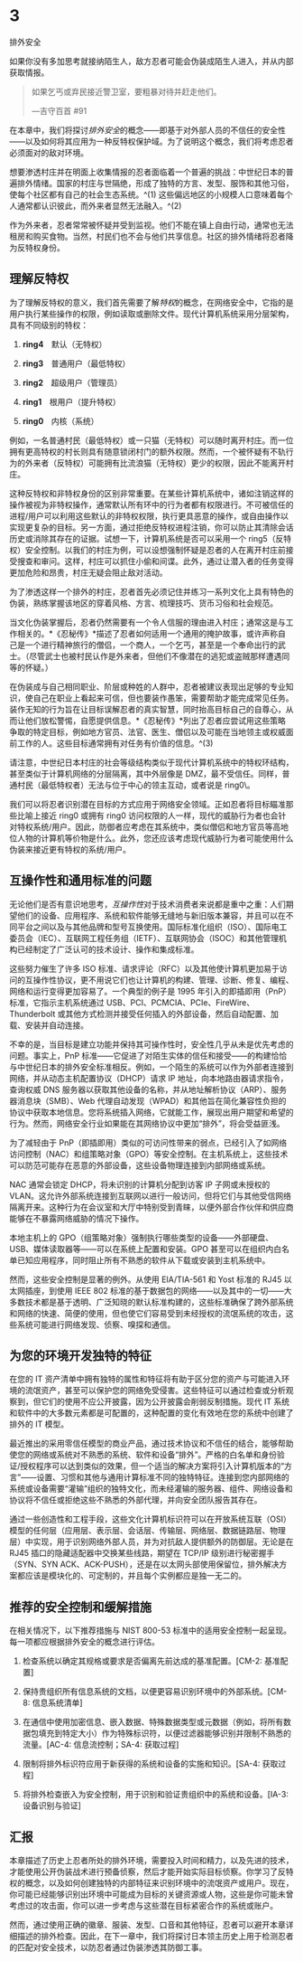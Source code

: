 # 3

排外安全

如果你没有多加思考就接纳陌生人，敌方忍者可能会伪装成陌生人进入，并从内部获取情报。

> 如果乞丐或弃民接近警卫室，要粗暴对待并赶走他们。
> 
> —吉守百首 #91

在本章中，我们将探讨*排外安全*的概念——即基于对外部人员的不信任的安全性——以及如何将其应用为一种反特权保护域。为了说明这个概念，我们将考虑忍者必须面对的敌对环境。

想要渗透村庄并在明面上收集情报的忍者面临着一个普遍的挑战：中世纪日本的普遍排外情绪。国家的村庄与世隔绝，形成了独特的方言、发型、服饰和其他习俗，使每个社区都有自己的社会生态系统。^(1) 这些偏远地区的小规模人口意味着每个人通常都认识彼此，而外来者显然无法融入。^(2)

作为外来者，忍者常常被怀疑并受到监视。他们不能在镇上自由行动，通常也无法租房和购买食物。当然，村民们也不会与他们共享信息。社区的排外情绪将忍者降为反特权身份。

## 理解反特权

为了理解反特权的意义，我们首先需要了解*特权*的概念，在网络安全中，它指的是用户执行某些操作的权限，例如读取或删除文件。现代计算机系统采用分层架构，具有不同级别的特权：

1.  **ring4** 默认（无特权）

1.  **ring3** 普通用户（最低特权）

1.  **ring2** 超级用户（管理员）

1.  **ring1** 根用户（提升特权）

1.  **ring0** 内核（系统）

例如，一名普通村民（最低特权）或一只猫（无特权）可以随时离开村庄。而一位拥有更高特权的村长则具有随意锁闭村门的额外权限。然而，一个被怀疑有不轨行为的外来者（反特权）可能拥有比流浪猫（无特权）更少的权限，因此不能离开村庄。

这种反特权和非特权身份的区别非常重要。在某些计算机系统中，诸如注销这样的操作被视为非特权操作，通常默认所有环中的行为者都有权限进行。不可被信任的进程/用户可以利用这些默认的非特权权限，执行更具恶意的操作，或自由操作以实现更复杂的目标。另一方面，通过拒绝反特权进程注销，你可以防止其清除会话历史或消除其存在的证据。试想一下，计算机系统是否可以采用一个 ring5（反特权）安全控制。以我们的村庄为例，可以设想强制怀疑是忍者的人在离开村庄前接受搜查和审问。这样，村庄可以抓住小偷和间谍。此外，通过让潜入者的任务变得更加危险和昂贵，村庄无疑会阻止敌对活动。

为了渗透这样一个排外的村庄，忍者首先必须记住并练习一系列文化上具有特色的伪装，熟练掌握该地区的穿着风格、方言、梳理技巧、货币习俗和社会规范。

当文化伪装掌握后，忍者仍然需要有一个令人信服的理由进入村庄；通常这是与工作相关的。*《忍秘传》*描述了忍者如何适用一个通用的掩护故事，或许声称自己是一个进行精神旅行的僧侣，一个商人，一个乞丐，甚至是一个奉命出行的武士。（尽管武士也被村民认作是外来者，但他们不像潜在的逃犯或盗贼那样遭遇同等的怀疑。）

在伪装成与自己相同职业、阶层或种姓的人群中，忍者被建议表现出足够的专业知识，使自己在职业上看起来可信，但也要装作愚笨，需要帮助才能完成常见任务。装作无知的行为旨在让目标误解忍者的真实智慧，同时抬高目标自己的自尊心，从而让他们放松警惕，自愿提供信息。*《忍秘传》*列出了忍者应尝试用这些策略争取的特定目标，例如地方官员、法官、医生、僧侣以及可能在当地领主或权威面前工作的人。这些目标通常拥有对任务有价值的信息。^(3)

请注意，中世纪日本村庄的社会等级结构类似于现代计算机系统中的特权环结构，甚至类似于计算机网络的分层隔离，其中外层像是 DMZ，最不受信任。同样，普通村民（最低特权者）无法与位于中心的领主互动，或者说是 ring0\。

我们可以将忍者识别潜在目标的方式应用于网络安全领域。正如忍者将目标瞄准那些比喻上接近 ring0 或拥有 ring0 访问权限的人一样，现代的威胁行为者也会针对特权系统/用户。因此，防御者应考虑在其系统中，类似僧侣和地方官员等高地位人物的计算机等价物是什么。此外，您还应该考虑现代威胁行为者可能使用什么伪装来接近更有特权的系统/用户。

## 互操作性和通用标准的问题

无论他们是否有意识地思考，*互操作性*对于技术消费者来说都是重中之重：人们期望他们的设备、应用程序、系统和软件能够无缝地与新旧版本兼容，并且可以在不同平台之间以及与其他品牌和型号互换使用。国际标准化组织（ISO）、国际电工委员会（IEC）、互联网工程任务组（IETF）、互联网协会（ISOC）和其他管理机构已经制定了广泛认可的技术设计、操作和集成标准。

这些努力催生了许多 ISO 标准、请求评论（RFC）以及其他使计算机更加易于访问的互操作性协议，更不用说它们也让计算机的构建、管理、诊断、修复、编程、网络和运行变得更加容易了。一个典型的例子是 1995 年引入的即插即用（PnP）标准，它指示主机系统通过 USB、PCI、PCMCIA、PCIe、FireWire、Thunderbolt 或其他方式检测并接受任何插入的外部设备，然后自动配置、加载、安装并自动连接。

不幸的是，当目标是建立功能并保持其可操作性时，安全性几乎从未是优先考虑的问题。事实上，PnP 标准——它促进了对陌生实体的信任和接受——的构建恰恰与中世纪日本的排外安全标准相反。例如，一个陌生的系统可以作为外部者连接到网络，并从动态主机配置协议（DHCP）请求 IP 地址，向本地路由器请求指令，查询权威 DNS 服务器以获取其他设备的名称，并从地址解析协议（ARP）、服务器消息块（SMB）、Web 代理自动发现（WPAD）和其他旨在简化兼容性负担的协议中获取本地信息。您将系统插入网络，它就能工作，展现出用户期望和希望的行为。然而，网络安全行业如果能在其网络协议中更加“排外”，将会受益匪浅。

为了减轻由于 PnP（即插即用）类似的可访问性带来的弱点，已经引入了如网络访问控制（NAC）和组策略对象（GPO）等安全控制。在主机系统上，这些技术可以防范可能存在恶意的外部设备，这些设备物理连接到内部网络或系统。

NAC 通常会锁定 DHCP，将未识别的计算机分配到访客 IP 子网或未授权的 VLAN。这允许外部系统连接到互联网以进行一般访问，但将它们与其他受信网络隔离开来。这种行为在会议室和大厅中特别受到青睐，以便外部合作伙伴和供应商能够在不暴露网络威胁的情况下操作。

本地主机上的 GPO（组策略对象）强制执行哪些类型的设备——外部硬盘、USB、媒体读取器等——可以在系统上配置和安装。GPO 甚至可以在组织内白名单已知应用程序，同时阻止所有不熟悉的软件从下载或安装到主机系统中。

然而，这些安全控制是显著的例外。从使用 EIA/TIA-561 和 Yost 标准的 RJ45 以太网插座，到使用 IEEE 802 标准的基于数据包的网络——以及其中的一切——大多数技术都是基于透明、广泛知晓的默认标准构建的，这些标准确保了跨外部系统和网络的快速、简便的使用，但也使它们容易受到未经授权的流氓系统的攻击，这些系统可能进行网络发现、侦察、嗅探和通信。

## 为您的环境开发独特的特征

在您的 IT 资产清单中拥有独特的属性和特征将有助于区分您的资产与可能进入环境的流氓资产，甚至可以保护您的网络免受侵害。这些特征可以通过检查或分析观察到，但它们的使用不应公开披露，因为公开披露会削弱反制措施。现代 IT 系统和软件中的大多数元素都是可配置的，这种配置的变化有效地在您的系统中创建了排外的 IT 模型。

最近推出的采用零信任模型的商业产品，通过技术协议和不信任的结合，能够帮助使您的网络或系统对不熟悉的系统、软件和设备“排外”。严格的白名单和身份验证/授权程序可以达到类似的效果，但一个适当的解决方案将引入计算机版本的“方言”——设置、习惯和其他与通用计算标准不同的独特特征。连接到您内部网络的系统或设备需要“灌输”组织的独特文化，而未经灌输的服务器、组件、网络设备和协议将不信任或拒绝这些不熟悉的外部代理，并向安全团队报告其存在。

通过一些创造性和工程手段，这些文化计算机标识符可以在开放系统互联（OSI）模型的任何层（应用层、表示层、会话层、传输层、网络层、数据链路层、物理层）中实现，用于识别网络外部人员，并为对抗敌人提供额外的防御层。无论是在 RJ45 插口的隐藏适配器中交换某些线路，期望在 TCP/IP 级别进行秘密握手（SYN、SYN ACK、ACK-PUSH），还是在以太网头部使用保留位，排外解决方案都应该是模块化的、可定制的，并且每个实例都应是独一无二的。

## 推荐的安全控制和缓解措施

在相关情况下，以下推荐措施与 NIST 800-53 标准中的适用安全控制一起呈现。每一项都应根据排外安全的概念进行评估。

1.  检查系统以确定其规格或要求是否偏离先前达成的基准配置。[CM-2: 基准配置]

1.  保持贵组织所有信息系统的文档，以便更容易识别环境中的外部系统。[CM-8: 信息系统清单]

1.  在通信中使用加密信息、嵌入数据、特殊数据类型或元数据（例如，将所有数据包填充到特定大小）作为特殊标识符，以便过滤器能够识别并限制不熟悉的流量。[AC-4: 信息流控制；SA-4: 获取过程]

1.  限制将排外标识符应用于新获得的系统和设备的实施和知识。[SA-4: 获取过程]

1.  将排外检查嵌入为安全控制，用于识别和验证贵组织中的系统和设备。[IA-3: 设备识别与验证]

## 汇报

本章描述了历史上忍者所处的排外环境，需要投入时间和精力，以及先进的技术，才能使用公开伪装战术进行预备侦察，然后才能开始实际目标侦察。你学习了反特权的概念，以及如何创建独特的内部特征来识别环境中的流氓资产或用户。现在，你可能已经能够识别出环境中可能成为目标的关键资源或人物，这些是你可能未曾考虑过的攻击面，你可以进一步考虑与这些潜在目标紧密合作的系统或账户。

然而，通过使用正确的徽章、服装、发型、口音和其他特征，忍者可以避开本章详细描述的排外检查。因此，在下一章中，我们将探讨日本领主历史上用于检测忍者的匹配对安全技术，以防忍者通过伪装渗透其防御工事。
